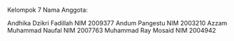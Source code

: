 Kelompok 7
Nama Anggota:

Andhika Dzikri Fadillah   NIM 2009377
Andum Pangestu            NIM 2003210
Azzam Muhammad Naufal     NIM 2007763
Muhammad Ray Mosaid       NIM 2004942
